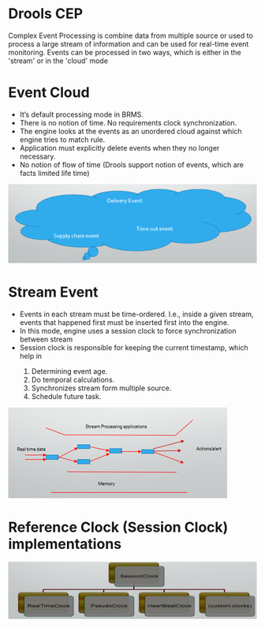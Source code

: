 # Drools CEP

Complex Event Processing is combine data from multiple source or used to process a large stream of information and can be used for real-time event monitoring. Events can be processed in two ways, which is either in the 'stream' or in the 'cloud' mode

# Event Cloud 
<ul>
<li>It’s default processing mode in BRMS.</li>
   <li>There is no notion of time. No requirements clock synchronization.</li>
<li>The engine looks at the events as an unordered cloud against which engine tries to match rule.</li>
<li>Application must explicitly delete events when they no longer necessary.</li>
<li>No notion of flow of time (Drools support notion of events, which are facts limited life time)</li>
</ul>

![Cloud Event](https://github.com/rameshpk/drools_cep/blob/master/image/Event.png)

# Stream Event
<ul>
<li>Events in each stream must be time-ordered. I.e., inside a given stream, events that happened first must be inserted first into the engine.</li>
<li>In this mode, engine uses a session clock to force synchronization between stream</li>
<li>Session clock is responsible for keeping the current timestamp, which help in </li>
   <ol> <li>Determining event age.</li>
    <li>Do temporal calculations.</li>
    <li>Synchronizes stream form multiple source.</li>
    <li>Schedule future task.</li></ol>
</ul>

![Stream Event](https://github.com/rameshpk/drools_cep/blob/master/image/Stream.png)

# Reference Clock (Session Clock) implementations

![Clock](https://github.com/rameshpk/drools_cep/blob/master/image/Clock.png)

